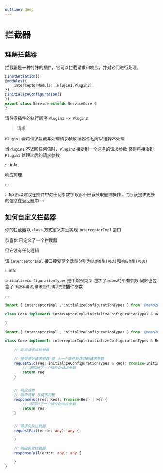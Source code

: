 ```yaml
---
outline: deep
---
```


# 拦截器

## 理解拦截器

拦截器是一种特殊的插件，它可以拦截请求和响应，并对它们进行处理。

```ts
@instantiation()
@modules({
    interceptorModule: [Plugin1,Plugin2],
})
@initializeConfiguration({
})
export class Service extends ServiceCore {
}
```

请注意插件的执行顺序 `Plugin1 -> Plugin2`

> 请求

`Plugin1` 会将请求拦截并处理请求参数 当然你也可以选择不处理

当`Plugin1` 不返回任何值时，`Plugin2` 接受到一个纯净的请求参数 否则将接收到 `Plugin1` 处理过后的请求参数

::: info

响应同理

:::

:::tip
所以建议在插件中对任何参数字段都不应该采取删除操作，而应该提供更多的信息在返回值中
:::



## 如何自定义拦截器


你的拦截器以 `class` 方式定义并且实现 `interceptorImpl`  接口


恭喜你 已定义了一个拦截器

但它没有任何逻辑

该 `interceptorImpl` 接口接受两个泛型分别为`请求类型(可选)`和`响应类型(可选)` 


:::info

`initializeConfigurationTypes` 是个增强类型 包含了`axios`的所有参数 同时也包含了 `多版本请求,请求重试,请求兜底`插件参数

:::

```ts
import { interceptorImpl , initializeConfigurationTypes } from '@memo28/service'

class Core implements interceptorImpl<initializeConfigurationTypes & Req, Res> {
    
}
```



```ts
import { interceptorImpl , initializeConfigurationTypes } from '@memo28/service'

class Core implements interceptorImpl<initializeConfigurationTypes & Req, Res> {
    
    // 定义请求成功参数
    
    // 接受原始请求参数 或 上一个插件处理过的请求参数
    requestSuc(req: initializeConfigurationTypes & Req): Promise<initializeConfigurationTypes & Req> | initializeConfigurationTypes & Req {
        // 返回给下一个插件的请求参数
        return req
    }
    
    
    // 响应成功
    // 响应流程 与请求同理
    responseSuc(res: Res): Promise<Res> | Res {
        // 返回给下一个插件的响应参数
        return res
    }


    // 请求失败拦截器
    requestFail(error: any): any {
        
    }

    // 响应失败拦截器
    responseFail(error: any): any {

    }
}
```
